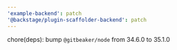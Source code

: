 ```yaml
---
'example-backend': patch
'@backstage/plugin-scaffolder-backend': patch
---
```


chore(deps): bump `@gitbeaker/node` from 34.6.0 to 35.1.0
